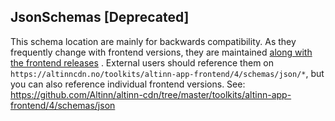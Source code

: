 ## JsonSchemas [Deprecated]

This schema location are mainly for backwards compatibility. As they frequently change with frontend versions, they are maintained [along with the frontend releases](https://github.com/Altinn/app-frontend-react/tree/main/schemas/json) . External users should reference them on `https://altinncdn.no/toolkits/altinn-app-frontend/4/schemas/json/*`, but you can also reference individual frontend versions. See:
https://github.com/Altinn/altinn-cdn/tree/master/toolkits/altinn-app-frontend/4/schemas/json
